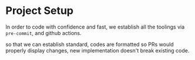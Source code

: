 # Project Setup

In order to code with confidence and fast, we establish all the toolings via `pre-commit`, and github actions.

so that we can establish standard, codes are formatted so PRs would properly display changes, new implementation doesn't break existing code.
